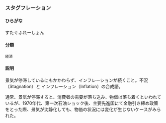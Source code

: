 <div style="display:none;">

## [あ行](securities-terms?id=あ行)
## [か行](securities-terms?id=か行)
## [さ行](securities-terms?id=さ行)

</div>

### スタグフレーション

#### ひらがな

すたぐふれーしょん

#### 分類

`経済`

#### 説明

景気が停滞しているにもかかわらず、インフレーションが続くこと。不況（Stagnation）と インフレーション（Inflation）の合成語。
通常、景気が停滞すると、消費者の需要が落ち込み、物価は落ち着くといわれているが、1970年代、第一次石油ショック後、主要先進国にて金融引き締め政策をとった際、景気が沈静化しても、物価の状況には変化が生じないケースがみられた。

<div style="display:none;">

## [た行](securities-terms?id=た行)
## [な行](securities-terms?id=な行)
## [は行](securities-terms?id=は行)
## [ま行](securities-terms?id=ま行)
## [や行](securities-terms?id=や行)
## [ら行](securities-terms?id=ら行)
## [わ行](securities-terms?id=わ行)
## [英数字・記号](securities-terms?id=英数字・記号)

</div>

